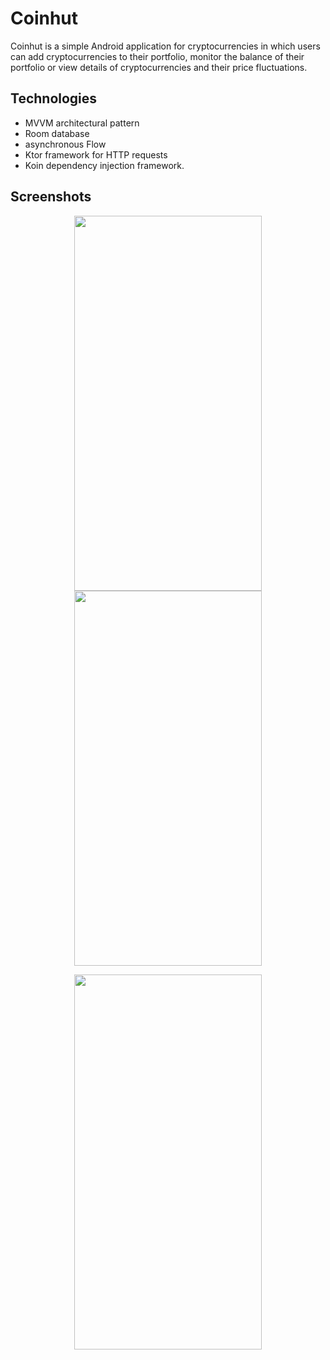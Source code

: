 # Coinhut

Coinhut is a simple Android application for cryptocurrencies in which users can add cryptocurrencies to their portfolio, monitor the balance of their portfolio or view details of cryptocurrencies and their price fluctuations.

## Technologies

 - MVVM architectural pattern
 - Room database
 - asynchronous Flow
 - Ktor framework for HTTP requests
 - Koin dependency injection framework.

## Screenshots

<p align="center">
  <kbd> <img src="https://user-images.githubusercontent.com/46069535/172251587-7cd1bfc3-3c48-47f4-b665-143ea866f01f.jpg" width="300" height="600" /> </kbd>
  <kbd> <img src="https://user-images.githubusercontent.com/46069535/172251574-40ba516f-da2a-4be9-ace8-a1debff929bd.jpg" width="300" height="600" /> </kbd>
  </p>

<p align="center">
  <kbd> <img src="https://user-images.githubusercontent.com/46069535/172251581-b528eb75-675d-4a11-9f13-8ba08d048117.jpg" width="300" height="600" /> </kbd>
  </p>

